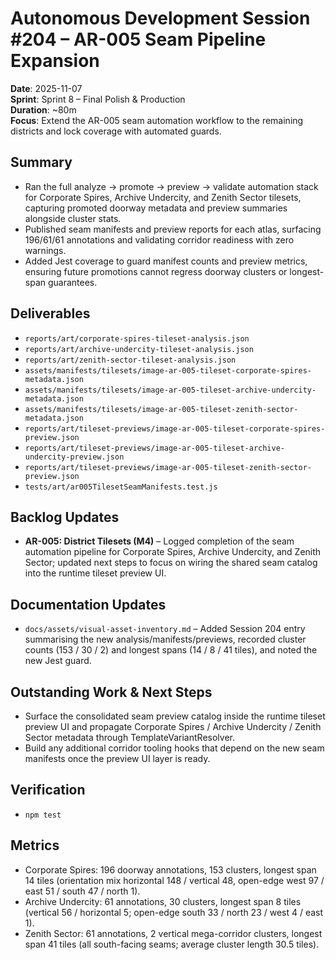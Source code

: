 # Autonomous Development Session #204 – AR-005 Seam Pipeline Expansion

**Date**: 2025-11-07  
**Sprint**: Sprint 8 – Final Polish & Production  
**Duration**: ~80m  
**Focus**: Extend the AR-005 seam automation workflow to the remaining districts and lock coverage with automated guards.

## Summary
- Ran the full analyze → promote → preview → validate automation stack for Corporate Spires, Archive Undercity, and Zenith Sector tilesets, capturing promoted doorway metadata and preview summaries alongside cluster stats.
- Published seam manifests and preview reports for each atlas, surfacing 196/61/61 annotations and validating corridor readiness with zero warnings.
- Added Jest coverage to guard manifest counts and preview metrics, ensuring future promotions cannot regress doorway clusters or longest-span guarantees.

## Deliverables
- `reports/art/corporate-spires-tileset-analysis.json`
- `reports/art/archive-undercity-tileset-analysis.json`
- `reports/art/zenith-sector-tileset-analysis.json`
- `assets/manifests/tilesets/image-ar-005-tileset-corporate-spires-metadata.json`
- `assets/manifests/tilesets/image-ar-005-tileset-archive-undercity-metadata.json`
- `assets/manifests/tilesets/image-ar-005-tileset-zenith-sector-metadata.json`
- `reports/art/tileset-previews/image-ar-005-tileset-corporate-spires-preview.json`
- `reports/art/tileset-previews/image-ar-005-tileset-archive-undercity-preview.json`
- `reports/art/tileset-previews/image-ar-005-tileset-zenith-sector-preview.json`
- `tests/art/ar005TilesetSeamManifests.test.js`

## Backlog Updates
- **AR-005: District Tilesets (M4)** – Logged completion of the seam automation pipeline for Corporate Spires, Archive Undercity, and Zenith Sector; updated next steps to focus on wiring the shared seam catalog into the runtime tileset preview UI.

## Documentation Updates
- `docs/assets/visual-asset-inventory.md` – Added Session 204 entry summarising the new analysis/manifests/previews, recorded cluster counts (153 / 30 / 2) and longest spans (14 / 8 / 41 tiles), and noted the new Jest guard.

## Outstanding Work & Next Steps
- Surface the consolidated seam preview catalog inside the runtime tileset preview UI and propagate Corporate Spires / Archive Undercity / Zenith Sector metadata through TemplateVariantResolver.
- Build any additional corridor tooling hooks that depend on the new seam manifests once the preview UI layer is ready.

## Verification
- `npm test`

## Metrics
- Corporate Spires: 196 doorway annotations, 153 clusters, longest span 14 tiles (orientation mix horizontal 148 / vertical 48, open-edge west 97 / east 51 / south 47 / north 1).
- Archive Undercity: 61 annotations, 30 clusters, longest span 8 tiles (vertical 56 / horizontal 5; open-edge south 33 / north 23 / west 4 / east 1).
- Zenith Sector: 61 annotations, 2 vertical mega-corridor clusters, longest span 41 tiles (all south-facing seams; average cluster length 30.5 tiles).
